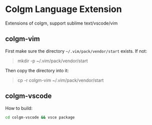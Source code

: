 # Colgm Language Extension

Extensions of colgm, support sublime text/vscode/vim

## colgm-vim

First make sure the directory `~/.vim/pack/vendor/start` exists. If not:

> mkdir -p ~/.vim/pack/vendor/start

Then copy the directory into it:

> cp -r colgm-vim ~/.vim/pack/vendor/start

## colgm-vscode

How to build:

```sh
cd colgm-vscode && vsce package
```
